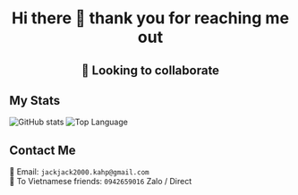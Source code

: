 <h1 align="center"> Hi there 👋 thank you for reaching me out </h1>
<h2 align="center"> 🤝 Looking to collaborate </h2>

## My Stats 
![GitHub stats](https://github-readme-stats.vercel.app/api?username=binhnguyen00&show_icons=true)
![Top Language](https://github-readme-stats.vercel.app/api/top-langs/?username=binhnguyen00&layout=compact)

## Contact Me
📧 Email: ```jackjack2000.kahp@gmail.com```
<br/>
📲 To Vietnamese friends: ```0942659016``` Zalo / Direct
